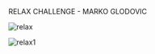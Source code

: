 

RELAX CHALLENGE - MARKO GLODOVIC

![relax](https://user-images.githubusercontent.com/77463436/151886432-c0717693-8f34-45cf-9af3-38bb9f93c97a.png)


![relax1](https://user-images.githubusercontent.com/77463436/151886576-2fbca246-d576-47f5-aa76-5bd71f3cb66e.png)
